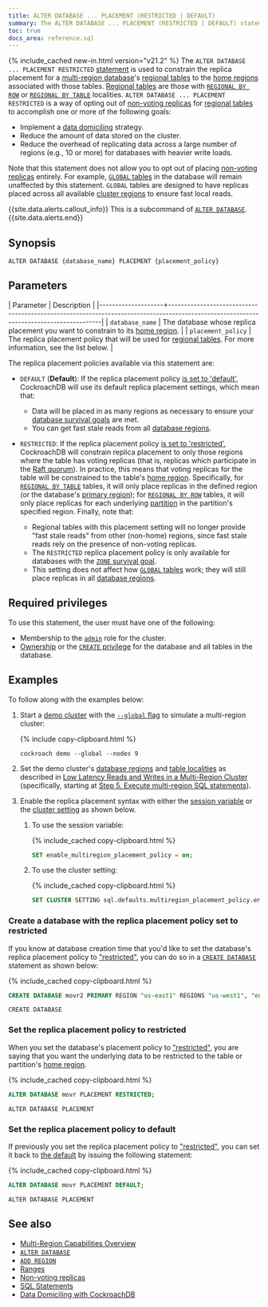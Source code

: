 ```yaml
---
title: ALTER DATABASE ... PLACEMENT (RESTRICTED | DEFAULT)
summary: The ALTER DATABASE ... PLACEMENT (RESTRICTED | DEFAULT) statement constrains replica placement to a REGIONAL table's home region.
toc: true
docs_area: reference.sql
---
```


{% include_cached new-in.html version="v21.2" %} The `ALTER DATABASE ... PLACEMENT RESTRICTED` [statement](sql-statements.html) is used to constrain the replica placement for a [multi-region database](multiregion-overview.html)'s [regional tables](regional-tables.html) to the [home regions](set-locality.html#crdb_region) associated with those tables. [Regional tables](regional-tables.html) are those with [`REGIONAL BY ROW`](multiregion-overview.html#regional-by-row-tables) or [`REGIONAL BY TABLE`](multiregion-overview.html#regional-tables) localities. `ALTER DATABASE ... PLACEMENT RESTRICTED` is a way of opting out of [non-voting replicas](architecture/replication-layer.html#non-voting-replicas) for [regional tables](regional-tables.html) to accomplish one or more of the following goals:

- Implement a [data domiciling](data-domiciling.html) strategy.
- Reduce the amount of data stored on the cluster.
- Reduce the overhead of replicating data across a large number of regions (e.g., 10 or more) for databases with heavier write loads.

Note that this statement does not allow you to opt out of placing [non-voting replicas](architecture/replication-layer.html#non-voting-replicas) entirely. For example, [`GLOBAL` tables](global-tables.html) in the database will remain unaffected by this statement. `GLOBAL` tables are designed to have replicas placed across all available [cluster regions](multiregion-overview.html#cluster-regions) to ensure fast local reads.

{{site.data.alerts.callout_info}}
This is a subcommand of [`ALTER DATABASE`](alter-database.html).
{{site.data.alerts.end}}

## Synopsis

```
ALTER DATABASE {database_name} PLACEMENT {placement_policy}
```

## Parameters

| Parameter          | Description                                                                                                                           |
|--------------------+---------------------------------------------------------------------------------------------------------------------------------------|
| `database_name`    | The database whose replica placement you want to constrain to its [home region](set-locality.html#crdb_region).                       |
| `placement_policy` | The replica placement policy that will be used for [regional tables](regional-tables.html). For more information, see the list below. |

The replica placement policies available via this statement are:

- `DEFAULT` (**Default**): <a name="parameters-default"></a> If the replica placement policy [is set to 'default'](#set-the-replica-placement-policy-to-default), CockroachDB will use its default replica placement settings, which mean that:
  - Data will be placed in as many regions as necessary to ensure your [database survival goals](multiregion-overview.html#survival-goals) are met.
  - You can get fast stale reads from all [database regions](multiregion-overview.html#database-regions).

- `RESTRICTED`: <a name="parameters-restricted"></a> If the replica placement policy [is set to 'restricted'](#set-the-replica-placement-policy-to-restricted), CockroachDB will constrain replica placement to only those regions where the table has voting replicas (that is, replicas which participate in the [Raft quorum](architecture/replication-layer.html#raft)). In practice, this means that voting replicas for the table will be constrained to the table's [home region](set-locality.html#crdb_region). Specifically, for [`REGIONAL BY TABLE`](multiregion-overview.html#regional-tables) tables, it will only place replicas in the defined region (or the database's [primary region](set-primary-region.html)); for [`REGIONAL BY ROW`](multiregion-overview.html#regional-by-row-tables) tables, it will only place replicas for each underlying [partition](partitioning.html) in the partition's specified region. Finally, note that:
    - Regional tables with this placement setting will no longer provide "fast stale reads" from other (non-home) regions, since fast stale reads rely on the presence of non-voting replicas.
    - The `RESTRICTED` replica placement policy is only available for databases with the [`ZONE` survival goal](multiregion-overview.html#surviving-zone-failures).
    - This setting does not affect how [`GLOBAL` tables](global-tables.html) work; they will still place replicas in all [database regions](multiregion-overview.html#database-regions).

## Required privileges

To use this statement, the user must have one of the following:

- Membership to the [`admin`](security-reference/authorization.html#roles) role for the cluster.
- [Ownership](security-reference/authorization.html#object-ownership) or the [`CREATE` privilege](security-reference/authorization.html#supported-privileges) for the database and all tables in the database.

## Examples

To follow along with the examples below:

1. Start a [demo cluster](cockroach-demo.html) with the [`--global` flag](cockroach-demo.html#general) to simulate a multi-region cluster:

    {% include copy-clipboard.html %}
    ~~~ shell
    cockroach demo --global --nodes 9
    ~~~

2. Set the demo cluster's [database regions](multiregion-overview.html#database-regions) and [table localities](multiregion-overview.html#table-locality) as described in [Low Latency Reads and Writes in a Multi-Region Cluster](demo-low-latency-multi-region-deployment.html) (specifically, starting at [Step 5. Execute multi-region SQL statements](demo-low-latency-multi-region-deployment.html#step-5-execute-multi-region-sql-statements)).

3. Enable the replica placement syntax with either the [session variable](set-vars.html) or the [cluster setting](cluster-settings.html) as shown below.

    1. To use the session variable:

        {% include_cached copy-clipboard.html %}
        ~~~ sql
        SET enable_multiregion_placement_policy = on;
        ~~~

    2. To use the cluster setting:

        {% include_cached copy-clipboard.html %}
        ~~~ sql
        SET CLUSTER SETTING sql.defaults.multiregion_placement_policy.enabled = on;
        ~~~

### Create a database with the replica placement policy set to restricted

If you know at database creation time that you'd like to set the database's replica placement policy to ["restricted"](#parameters-restricted), you can do so in a [`CREATE DATABASE`](create-database.html) statement as shown below:

{% include_cached copy-clipboard.html %}
~~~ sql
CREATE DATABASE movr2 PRIMARY REGION "us-east1" REGIONS "us-west1", "europe-west1" PLACEMENT RESTRICTED;
~~~

~~~
CREATE DATABASE
~~~

### Set the replica placement policy to restricted

When you set the database's placement policy to ["restricted"](#parameters-restricted), you are saying that you want the underlying data to be restricted to the table or partition's [home region](set-locality.html#crdb_region).

{% include_cached copy-clipboard.html %}
~~~ sql
ALTER DATABASE movr PLACEMENT RESTRICTED;
~~~

~~~
ALTER DATABASE PLACEMENT
~~~

### Set the replica placement policy to default

If previously you set the replica placement policy to ["restricted"](#set-the-replica-placement-policy-to-restricted), you can set it back to [the default](#parameters-default) by issuing the following statement:

{% include_cached copy-clipboard.html %}
~~~ sql
ALTER DATABASE movr PLACEMENT DEFAULT;
~~~

~~~
ALTER DATABASE PLACEMENT
~~~

## See also

- [Multi-Region Capabilities Overview](multiregion-overview.html)
- [`ALTER DATABASE`](alter-database.html)
- [`ADD REGION`](add-region.html)
- [Ranges](architecture/overview.html#architecture-range)
- [Non-voting replicas](architecture/replication-layer.html#non-voting-replicas)
- [SQL Statements](sql-statements.html)
- [Data Domiciling with CockroachDB](data-domiciling.html)
